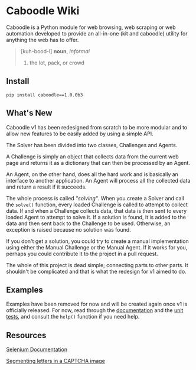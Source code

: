 Caboodle Wiki
=============

Caboodle is a Python module for web browsing, web scraping or web automation
developed to provide an all-in-one (kit and caboodle) utility for anything the
web has to offer.

> [kuh-bood-l] **noun**, *Informal*
>
> 1. the lot, pack, or crowd

Install
-------

	pip install caboodle==1.0.0b3

What's New
----------

Caboodle v1 has been redesigned from scratch to be more modular and to allow
new features to be easily added by using a simple API.

The Solver has been divided into two classes, Challenges and Agents.

A Challenge is simply an object that collects data from the current web page and
returns it as a dictionary that can then be processed by an Agent.

An Agent, on the other hand, does all the hard work and is basically an
interface to another application. An Agent will process all the collected data
and return a result if it succeeds.

The whole process is called *"solving"*. When you create a Solver and call the
`solve()` function, every loaded Challenge is called to attempt to
collect data. If and when a Challenge collects data, that data is then sent to
every loaded Agent to attempt to solve it. If a solution is found, it is added
to the data and then sent back to the Challenge to be used. Otherwise, an
exception is raised because no solution was found.

If you don't get a solution, you could try to create a manual implementation
using either the Manual Challenge or the Manual Agent. If it works for you,
perhaps you could contribute it to the project in a pull request.

The whole of this project is dead simple; connecting parts to other parts. It
shouldn't be complicated and that is what the redesign for v1 aimed to do.

Examples
--------

Examples have been removed for now and will be created again once v1 is
officially released. For now, read through the [documentation] and the
[unit tests], and consult the `help()` function if you need help.

Resources
---------

[Selenium Documentation]

[Segmenting letters in a CAPTCHA image]

[documentation]: https://bitbucket.org/bkvaluemeal/caboodle/src/future/docs
[unit tests]: https://bitbucket.org/bkvaluemeal/caboodle/src/future/tests
[Selenium Documentation]: http://selenium-python.readthedocs.io
[Segmenting letters in a CAPTCHA image]: http://stackoverflow.com/questions/33294595/segmenting-letters-in-a-captcha-image
